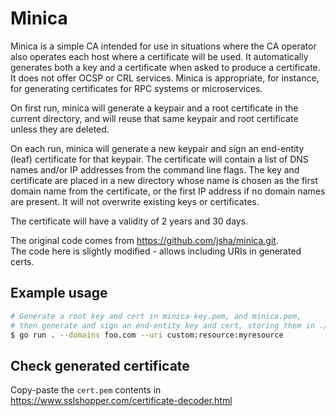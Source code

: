 # Minica

Minica is a simple CA intended for use in situations where the CA operator
also operates each host where a certificate will be used. It automatically
generates both a key and a certificate when asked to produce a certificate.
It does not offer OCSP or CRL services. Minica is appropriate, for instance,
for generating certificates for RPC systems or microservices.

On first run, minica will generate a keypair and a root certificate in the
current directory, and will reuse that same keypair and root certificate
unless they are deleted.

On each run, minica will generate a new keypair and sign an end-entity (leaf)
certificate for that keypair. The certificate will contain a list of DNS names
and/or IP addresses from the command line flags. The key and certificate are
placed in a new directory whose name is chosen as the first domain name from
the certificate, or the first IP address if no domain names are present. It
will not overwrite existing keys or certificates.

The certificate will have a validity of 2 years and 30 days.

The original code comes from https://github.com/jsha/minica.git.  
The code here is slightly modified - allows including URIs in generated certs.  
## Example usage

```sh
# Generate a root key and cert in minica-key.pem, and minica.pem, 
# then generate and sign an end-entity key and cert, storing them in ./foo.com/
$ go run . --domains foo.com --uri custom:resource:myresource
```

## Check generated certificate

Copy-paste the `cert.pem` contents in https://www.sslshopper.com/certificate-decoder.html